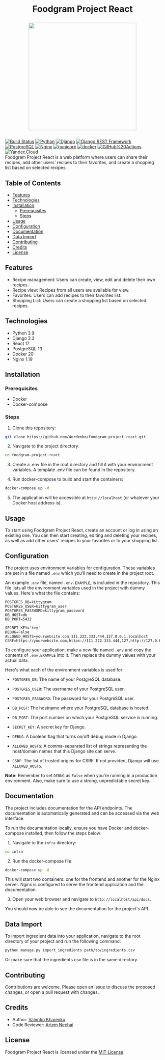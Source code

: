 <h1 align="center">Foodgram Project React <p>
<img src="https://i.imgur.com/E0AsEow.png" align="center" height="350" />
</h1>


[![Build Status](https://img.shields.io/endpoint.svg?url=https%3A%2F%2Factions-badge.atrox.dev%2F4erdenko%2Ffoodgram-project-react%2Fbadge&style=flat)](https://actions-badge.atrox.dev/4erdenko/foodgram-project-react/goto)
[![Python](https://img.shields.io/badge/-Python-464646?style=flat-square&logo=Python)](https://www.python.org/)
[![Django](https://img.shields.io/badge/-Django-464646?style=flat-square&logo=Django)](https://www.djangoproject.com/)
[![Django REST Framework](https://img.shields.io/badge/-Django%20REST%20Framework-464646?style=flat-square&logo=Django%20REST%20Framework)](https://www.django-rest-framework.org/)
[![PostgreSQL](https://img.shields.io/badge/-PostgreSQL-464646?style=flat-square&logo=PostgreSQL)](https://www.postgresql.org/)
[![Nginx](https://img.shields.io/badge/-NGINX-464646?style=flat-square&logo=NGINX)](https://nginx.org/ru/)
[![gunicorn](https://img.shields.io/badge/-gunicorn-464646?style=flat-square&logo=gunicorn)](https://gunicorn.org/)
[![docker](https://img.shields.io/badge/-Docker-464646?style=flat-square&logo=docker)](https://www.docker.com/)
[![GitHub%20Actions](https://img.shields.io/badge/-GitHub%20Actions-464646?style=flat-square&logo=GitHub%20actions)](https://github.com/features/actions)
[![Yandex.Cloud](https://img.shields.io/badge/-Yandex.Cloud-464646?style=flat-square&logo=Yandex.Cloud)](https://cloud.yandex.ru/)  
Foodgram Project React is a web platform where users can share their recipes, add other users' recipes to their favorites, and create a shopping list based on selected recipes.

## Table of Contents

- [Features](#features)
- [Technologies](#technologies)
- [Installation](#installation)
  - [Prerequisites](#prerequisites)
  - [Steps](#steps)
- [Usage](#usage)
- [Configuration](#configuration)
- [Documentation](#documentation)
- [Data Import](#data-import)
- [Contributing](#contributing)
- [Credits](#credits)
- [License](#license)

## Features

- Recipe management: Users can create, view, edit and delete their own recipes.
- Recipe view: Recipes from all users are available for view.
- Favorites: Users can add recipes to their favorites list.
- Shopping List: Users can create a shopping list based on selected recipes.

## Technologies

- Python 3.9
- Django 3.2
- React 17
- PostgreSQL 13
- Docker 20
- Nginx 1.19

## Installation

### Prerequisites

- Docker
- Docker-compose

### Steps

1. Clone this repository:

```bash
git clone https://github.com/4erdenko/foodgram-project-react.git
```

2. Navigate to the project directory:

```bash
cd foodgram-project-react
```

3. Create a .env file in the root directory and fill it with your environment variables. A template .env file can be found in the repository.

4. Run docker-compose to build and start the containers:

```bash
docker-compose up -d
```

5. The application will be accessible at `http://localhost` (or whatever your Docker host address is).

## Usage

To start using Foodgram Project React, create an account or log in using an existing one. You can then start creating, editing and deleting your recipes, as well as add other users' recipes to your favorites or to your shopping list.
## Configuration

The project uses environment variables for configuration. These variables are set in a file named `.env` which you'll need to create in the project root.

An example `.env` file, named `.env.EXAMPLE`, is included in the repository. This file lists all the environment variables used in the project with dummy values. Here's what the file contains:

```
POSTGRES_DB=kittygram
POSTGRES_USER=kittygram_user
POSTGRES_PASSWORD=kittygram_password
DB_HOST=db
DB_PORT=5432

SECRET_KEY='key'
DEBUG=False
ALLOWED_HOSTS=yourwebsite.com,111.222.333.444,127.0.0.1,localhost
CSRF=https://yourwebsite.com,https://111.222.333.444,127,http://127.0.0.1,http://localhost
```

To configure your application, make a new file named `.env` and copy the contents of `.env.EXAMPLE` into it. Then replace the dummy values with your actual data.

Here's what each of the environment variables is used for:

- `POSTGRES_DB`: The name of your PostgreSQL database.
- `POSTGRES_USER`: The username of your PostgreSQL user.
- `POSTGRES_PASSWORD`: The password for your PostgreSQL user.
- `DB_HOST`: The hostname where your PostgreSQL database is hosted.
- `DB_PORT`: The port number on which your PostgreSQL service is running.

- `SECRET_KEY`: A secret key for Django.
- `DEBUG`: A boolean flag that turns on/off debug mode in Django.
- `ALLOWED_HOSTS`: A comma-separated list of strings representing the host/domain names that this Django site can serve.
- `CSRF`: The list of trusted origins for CSRF. If not provided, Django will use `ALLOWED_HOSTS`.

**Note:** Remember to set `DEBUG` as `False` when you're running in a production environment. Also, make sure to use a strong, unpredictable secret key.
## Documentation

The project includes documentation for the API endpoints. The documentation is automatically generated and can be accessed via the web interface.

To run the documentation locally, ensure you have Docker and docker-compose installed, then follow the steps below:

1. Navigate to the `infra` directory:

```bash
cd infra
```

2. Run the docker-compose file:

```bash
docker-compose up -d
```

This will start two containers: one for the frontend and another for the Nginx server. Nginx is configured to serve the frontend application and the documentation.

3. Open your web browser and navigate to `http://localhost/api/docs`.

You should now be able to see the documentation for the project's API.
## Data Import

To import ingredient data into your application, navigate to the root directory of your project and run the following command:

```bash
python manage.py import_ingredients path/to/ingredients.csv
```
Or make sure that the ingredients.csv file is in the same directory.

## Contributing

Contributions are welcome. Please open an issue to discuss the proposed changes, or open a pull request with changes.

## Credits

- Author: [Valentin Kharenko](https://github.com/4erdenko)
- Code Reviewer: [Artem Nechai](https://github.com/Corrosion667)

## License

Foodgram Project React is licensed under the [MIT License](LICENSE).

